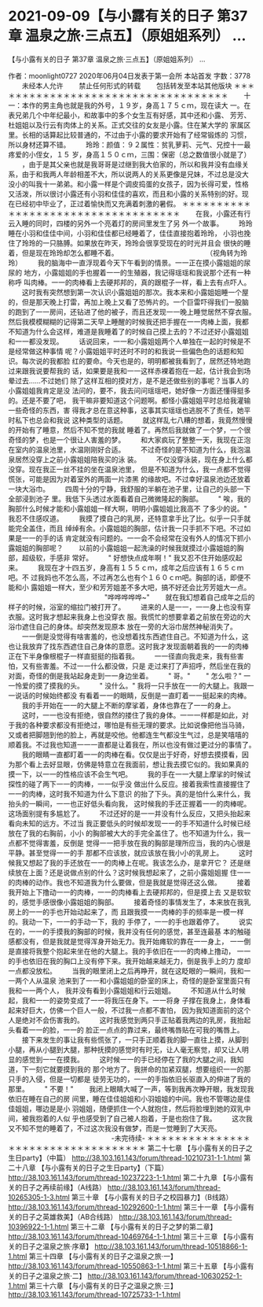 # 2021-09-09【与小露有关的日子 第37章 温泉之旅·三点五】（原姐姐系列） …



【与小露有关的日子 第37章 温泉之旅·三点五】（原姐姐系列） …



 作者：moonlight0727 2020年06月04日发表于第一会所 本站首发 字数：3778
 　　未经本人允许
 　　禁止任何形式的转载
 　　包括转发至本站其他版块
 ＊＊＊＊＊＊＊＊＊＊＊＊＊＊＊＊＊＊＊＊＊＊＊＊＊＊＊＊＊＊＊＊＊＊＊
 　　十一：本作的男主角也就是我的外号，１９岁，身高１７５ｃｍ，现在读大 一。在表兄弟几个中年纪最小，和故事中的多个女生互有好感，其中还和小露、 芳芳、杜姐姐以及行云有肉体上的关系。正式交往的女友是小露。住在某大学的 家属区里。长相的话算起比较普通的，不过由于小露的要求开始有了经常锻炼的 习惯，所以身材还算不错。
 　　玲玲：颜值：９２属性：贫乳萝莉、元气、兄控十一最疼爱的小侄女，１５ 岁，身高１５０ｃｍ，三围：保密（总之数值很小就是了）
 　　，由于是其父亲也就是我哥哥是过继到我大伯家的，所以和我并没有血缘关 系，由于和我两人年龄相差不大，所以说两人的关系更像是兄妹，不过总是没大 没小的叫我十一弟弟。和小露一样是个调皮捣蛋的女孩子，因为长得可爱，性格 又活泼，所以很讨小露还有小羽和佳佳的喜欢，而且和小露的关系特别的好。现 在已经初中毕业了，正过着愉快而又充满着刺激的暑假。
 ＊＊＊＊＊＊＊＊＊＊＊＊＊＊＊＊＊＊＊＊＊＊＊＊＊＊＊＊＊＊＊＊＊＊＊
 　　在我，小露还有行云入睡的同时，四楼的另外一个亮着灯的房间里发生了另 外一个故事。
 　　玲玲睡在小羽和佳佳中间，小羽和佳佳都已经睡着了，佳佳直接抱着玲玲， 小羽也挽住了玲玲的一只胳膊。如果放在昨天，玲玲会很享受现在的时光并且会 很快的睡着，但是现在玲玲却怎么都睡不着。
 　　　　　　　　　　　　　（视角转为玲玲）
 　　我的脑海中一直浮现着今天下午看到的情景。一一正在摸小露姐姐的尿尿的 地方，小露姐姐的手也握着一一的生殖器，我记得瑶瑶和我说那个还有一种称呼 叫肉棒。一一的肉棒看上去硬邦邦的，真的跟棍子一样，看上去有点吓人。
 　　这时我有突然想到第一次认识小露姐姐的那次。我本来和小露姐姐睡一个屋 的，但是那天晚上打雷，再加上晚上又看了恐怖片的。一个巨雷吓得我们一股脑 的跑到了一一房间，还钻进了他的被子，而且还发现一一晚上睡觉居然不穿衣服。 然后我模模糊糊的记得第二天早上睡醒的时候我还把手握在一一肉棒上面，我都 不知道为什么会这样，难道是我睡着了的时候自己摸上去的？不过还好小露姐姐 和一一都没发现。
 　　话说回来，一一和小露姐姐两个人单独在一起的时候是不是经常做这种事情 呢？小露姐姐平时还时不时的和我说一些偏色色的话题和知识。每次说的我都脸 红的要命。今天也是的，明明都被我看到了，居然还特地跑过来跟我说要帮我的 话，如果要是我和一一这样赤裸着抱在一起，估计我会到场晕过去……不过她们 除了这样互相的摸对方，是不是还做些别的事呢？当事人的小露姐姐我肯定是没 法问的，要不，我去问问瑶瑶吧，她好像一方面还懂得挺多的。还是不要了吧， 我干嘛非要知道这个问题啊。都怪小露姐姐平时总给我灌输一些奇怪的东西，害 得我才总在意这种事，这事其实瑶瑶也逃脱不了责任，她平时私下也总会和我说 这种类型的话题。
 　　就这样乱七八糟的想着，我竟然慢慢的开始有了睡意，然后不知不觉的我就 睡着了。再然后我就做了一个梦，一个很奇怪的梦，也是一个很让人害羞的梦。
 　　和大家疯玩了整整一天，我现在正泡在室内的温泉池里，水温刚刚好合适。
 　　不过奇怪的是不知道为什么，我泡温泉居然没穿上之前小露姐姐陪我买的泳 装。
 　　不仅没穿泳装，现在身上什么都没穿。现在我正一丝不挂的坐在温泉池里， 但是不知道为什么，我一点都不觉得慌张，可能是因为对着室外的两面一片漆黑 的缘故吧。不过幸好温泉池边还放着一块大浴巾。
 　　四周十分的宁静，我舒服的半躺在池子里，让自己的头部一下全部浸到池子 里。我低下头透过水面看着自己微微隆起的胸部。
 　　" 唉，我的胸部什么时候才能和小露姐姐一样大啊，明明小露姐姐比我高不 了多少的说。" 我忍不住感叹道。
 　　我摸了摸自己的乳房，还特意拿手比了比。似乎一只手就能完全盖住，而且 绰绰有余。小露姐姐的胸部，估计我一只手抓不下吧。不过如果是一一的手的话 肯定就没有问题的。一一会不会经常在没有外人的情况下抓小露姐姐的胸部呢？
 　　以前的小露姐姐一起洗澡的时候我就摸过小露姐姐的胸部，超级软，手感非 常好。
 　　" 好想快点成年啊！" 我又忍不住开始感叹起来。
 　　我现在才十四五岁，身高有１５５ｃｍ，成年之后应该有１６５ｃｍ吧。不 过我妈也不怎么高，不过再怎么也有个１６０ｃｍ吧。胸部的话，即便不能和小 露姐姐一样大，至少和芳芳姐差不多大吧，搞不好还会比芳芳姐大一点。
 　　　　　　　　　　　　　　"哗哗哗哗哗~"
 　　就在我幻想着自己成年之后的样子的时候，浴室的缩拉门被打开了。
 　　进来的人是一一，一一身上也没有穿衣服。这时我才想起来我身上也没穿衣 服。我慌忙的想要拿着之前放在旁边的大浴巾遮住自己的身体。却突然发现原本 放在一旁的大浴巾居然神秘消失了。
 　　一一倒是没觉得有啥害羞的，也没想着找东西遮住自己。不知道为什么，这 也让我放弃了找东西遮住自己身体的意愿。这时我才发现面朝着我的一一的肉棒 正在下半身像根棍子一样直挺挺的指着我。
 　　一一径直向我走来，我有些害怕，又有些害羞。不过一一什么都没做，只是 走过来打了声招呼，然后坐在我的对面，奇怪的倒是我站起身走到一一身边坐着。
 　　" 哥。"
 　　" 怎么啦？" 一一怜爱的摸了摸我的头。
 　　" 没什么。" 我将一只手放在一一的大腿上。我跟一一说话的时候始终都没 有看着一一的眼睛，反倒是一直盯着一一挺起来的肉棒。
 　　我的手开始在一一的大腿上不断的摩挲着，身体也靠在了一一的身上。
 　　这时，一一也没有拒绝，很自然的搂住了我的身体。一一一样都是如此，对 于我的各种要求都没有拒绝过，哪怕是有些无理的要求。比如说像把他当马骑， 又或者把脚翘到他的脸上，再就是咬他。他都连生气都没生气过，总是笑嘻嘻的 顺着我。不过我也知道一一一直都是让着我在，所以也没有做过更过分的事情了。
 　　我的眼睛一直都盯着一一的肉棒在看。仅仅是出于好奇，好想去摸摸看，因 为那个看上去好显眼，仿佛是特意立在我面前，想让我去摸它似的。我如果真的 摸一下，以一一的性格应该不会生气吧。
 　　我的手在一一大腿上摩挲的时候试探性的碰了两下一一的肉棒，一一似乎没 做出什么反应。接着我索性直接握住了一一的肉棒，这时我不知道为什么下意识 的抬了下头。真的是怕什么来什么，我抬头的一瞬间，一一也正好低头看向我， 这时候我的手还正握着一一的肉棒呢。这场面别提有多尴尬了。
 　　不过还好的是一一并没有什么反应，又把头抬起来看向未知的远方。不过当 我正要低头的时候却发现一一的手不知道什么时候已经放在了我的右胸前，小小 的胸部被大大的手完全盖住了。也不知道为什么，我一点都不觉得害羞，反倒是 觉得一一把手放在我的胸部是理所应当，我的内心很是平静。甚至觉得一一的手 那都不应该放，就应该放在我小小的乳房上。
 　　这时候我又想起了我的手还放在一一的肉棒上在呢。我该怎么办，是拿开它？ 还是继续放在上面？还是说做点别的什么？这时候我想起来了，之前小露姐姐握 住一一的肉棒的动作。我也不知道我为什么要做，但是我就是觉得还这么做。
 　　接着我开始上下撸动一一的肉棒，一一的肉棒看上去硬邦邦的，但是摸上去 又是软软的，感觉手感很像小露姐姐的胸部。
 　　接着奇怪的事情发生了，本来放在我乳房上的一一的手也开始动起来了，而 且跟我摸一一肉棒的手的频率是一模一样的。我动一下，一一的手动一下，我的 手停了，一一的手也跟着停了。
 　　说实在的，一一的手摸我的胸部的时候，我并没有任何的感觉，甚至连最基 本的触碰感都没有，但是我就是觉得浑身开始无力。我开始瘫软的靠在一一身上， 一一倒是直接将我整个抱起来坐在他的大腿上。我的手依旧在一一的肉棒上撸动， 一一的手也依旧在我的胸口上没有停下来。我开始越来越无力，倒是我手上的力 度却一点都没放松。
 　　当我的眼里闭上之后再睁开，就在这眨眼的一瞬间，我和一一两个人从温泉 池来到了一一和小露姐姐的卧室的床上，奇怪的是卧室里面只有我和一一两个人， 我并没有看到小露姐姐和行云姐姐。
 　　不知道从什么时候起，我和一一的姿势变成了一一将我压在身下。一一将身 子撑在我身上，身体看起来好巨大，仿佛一个巨人一般，不过我一点都不害怕， 因为我知道面前的这个人是绝对不会伤害我的。
 　　这时我感觉到两只手正贴着我两边的乳房，我抬起头看着一一的脸，一一的 脸正一点点的靠过来，最终嘴唇贴在可我的嘴唇上。
 　　接下来发生的事让我有些慌张了，一只手正顺着我的脚一直往上摸，从脚到 小腿，再从小腿到大腿，那种抚摸的感觉时有时无，让人毫无察觉，却又让人明 显的感觉到一一在摸我。
 　　这时候一一的手已经停在了我的大腿之间，我知道，下一刻它就要摸到我的 那个地方了。我拼命的加紧双腿，想要组织一一的那只手的入侵，但是一切都是 徒劳无功的，一一的手指依旧长驱直入的伸进了我的那里。
 　　" 不要！"
 　　我闭上眼睛大喊了一声，等到我再次睁开眼，我发现我依旧在睡在自己的房 间里，睡在佳佳姐姐和小羽姐姐的中间。我也不管哪边是佳佳姐姐，哪边是是小 羽姐姐，随便抓住一个人就抱住，然后将脸埋到她的双乳中间，被我抱着的人似 乎也感受到了自己被人抱着，于是也抱住了我。
 　　这次我又不知不觉的睡着了，不过这次我没有做梦，而是一觉睡到了大天亮。
 　　　　　　　　　　　　　　　-未完待续-
 ＊＊＊＊＊＊＊＊＊＊＊＊＊＊＊＊＊＊＊＊＊＊＊＊＊＊＊＊＊＊＊＊＊＊＊
 第二十七章 【与小露有关的日子之生日party】（中篇） http://38.103.161.143/forum/thread-10210731-1-1.html
 第二十八章 【与小露有关的日子之生日party】（下篇） http://38.103.161.143/forum/thread-10237223-1-1.html
 第二十九章 【与小露有关的日子之再续前缘】（A线路） http://38.103.161.143/forum/thread-10265305-1-3.html
 第三十章 【与小露有关的日子之校园暴力】（B线路） http://38.103.161.143/forum/thread-10292600-1-1.html
 第三十一章 【与小露有关的日子之英雄救美】（AB合线路） http://38.103.161.143/forum/thread-10396922-1-1.html
 第三十二章 【与小露有关的日子之梦的第二章】 http://38.103.161.143/forum/thread-10469764-1-1.html
 第三十三章 【与小露有关的日子之温泉之旅·序章】 http://38.103.161.143/forum/thread-10518866-1-1.html
 第三十四章 【与小露有关的日子之温泉之旅·一】 http://38.103.161.143/forum/thread-10550863-1-1.html
 第三十五章 【与小露有关的日子之温泉之旅·二】 http://38.103.161.143/forum/thread-10630252-1-1.html
 第三十六章 【与小露有关的日子之温泉之旅·三】 http://38.103.161.143/forum/thread-10725733-1-1.html



